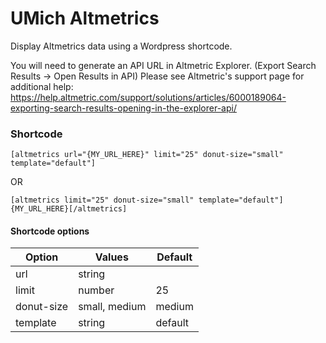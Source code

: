 # UMich Altmetrics
Display Altmetrics data using a Wordpress shortcode.

You will need to generate an API URL in Altmetric Explorer. (Export Search Results -> Open Results in API) Please see Altmetric's support page for additional help: https://help.altmetric.com/support/solutions/articles/6000189064-exporting-search-results-opening-in-the-explorer-api/

### Shortcode
```
[altmetrics url="{MY_URL_HERE}" limit="25" donut-size="small" template="default"]
```
OR
```
[altmetrics limit="25" donut-size="small" template="default"]{MY_URL_HERE}[/altmetrics]
```

#### Shortcode options
| Option     | Values        | Default |
| ---------- | ------------- | ------- |
| url        | string        |         |
| limit      | number        | 25      |
| donut-size | small, medium | medium  |
| template   | string        | default |
